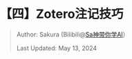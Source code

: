 # 【四】Zotero注记技巧

> Author: Sakura (Bilibili@[Sa神带你学AI](https://space.bilibili.com/3546681717033402/)） 
>
> Last Updated: May 13, 2024